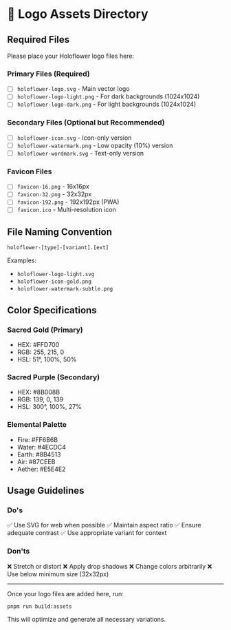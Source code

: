 # 🌸 Logo Assets Directory

## Required Files

Please place your Holoflower logo files here:

### Primary Files (Required)
- [ ] `holoflower-logo.svg` - Main vector logo
- [ ] `holoflower-logo-light.png` - For dark backgrounds (1024x1024)
- [ ] `holoflower-logo-dark.png` - For light backgrounds (1024x1024)

### Secondary Files (Optional but Recommended)
- [ ] `holoflower-icon.svg` - Icon-only version
- [ ] `holoflower-watermark.png` - Low opacity (10%) version
- [ ] `holoflower-wordmark.svg` - Text-only version

### Favicon Files
- [ ] `favicon-16.png` - 16x16px
- [ ] `favicon-32.png` - 32x32px
- [ ] `favicon-192.png` - 192x192px (PWA)
- [ ] `favicon.ico` - Multi-resolution icon

## File Naming Convention

```
holoflower-[type]-[variant].[ext]
```

Examples:
- `holoflower-logo-light.svg`
- `holoflower-icon-gold.png`
- `holoflower-watermark-subtle.png`

## Color Specifications

### Sacred Gold (Primary)
- HEX: #FFD700
- RGB: 255, 215, 0
- HSL: 51°, 100%, 50%

### Sacred Purple (Secondary)
- HEX: #8B008B
- RGB: 139, 0, 139
- HSL: 300°, 100%, 27%

### Elemental Palette
- Fire: #FF6B6B
- Water: #4ECDC4
- Earth: #8B4513
- Air: #87CEEB
- Aether: #E5E4E2

## Usage Guidelines

### Do's
✅ Use SVG for web when possible
✅ Maintain aspect ratio
✅ Ensure adequate contrast
✅ Use appropriate variant for context

### Don'ts
❌ Stretch or distort
❌ Apply drop shadows
❌ Change colors arbitrarily
❌ Use below minimum size (32x32px)

---

Once your logo files are added here, run:
```bash
pnpm run build:assets
```

This will optimize and generate all necessary variations.
